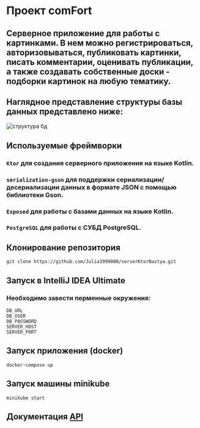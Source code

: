 # Проект comFort
## Серверное приложение для работы с картинками. В нем можно регистрироваться, авторизовываться, публиковать картинки, писать комментарии, оценивать публикации, а также создавать собственные доски - подборки картинок на любую тематику.
## Наглядное представление структуры базы данных представлено ниже:
![структура бд](https://drive.google.com/file/d/15q3WVhdZNldmY_gNyaCIJmg2x9kaAU4L/view?usp=sharing)

## Используемые фреймворки
### `Ktor` для создания серверного приложения на языке Kotlin.
### `serialization-gson` для поддержки сериализации/десериализации данных в формате JSON с помощью библиотеки Gson.
### `Exposed` для работы с базами данных на языке Kotlin.
### `PostgreSQL` для работы с СУБД PostgreSQL.

## Клонирование репозитория
`git clone https://github.com/Julia1999000/serverKtorNastya.git`

## Запуск в IntelliJ IDEA Ultimate
### Необходимо завести перменные окружения: 
```
DB_URL
DB_USER
DB_PASSWORD
SERVER_HOST
SERVER_PORT
```

## Запуск приложения (docker)
`docker-compose up`

## Запуск машины minikube
`minikube start`

## Документация [API](https://test-my.postman.co/workspaces)


